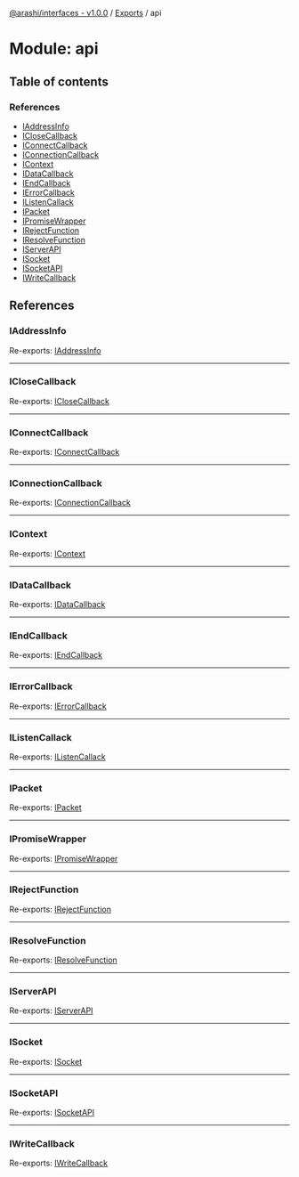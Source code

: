 [@arashi/interfaces - v1.0.0](../README.md) / [Exports](../modules.md) / api

# Module: api

## Table of contents

### References

- [IAddressInfo](api.md#iaddressinfo)
- [ICloseCallback](api.md#iclosecallback)
- [IConnectCallback](api.md#iconnectcallback)
- [IConnectionCallback](api.md#iconnectioncallback)
- [IContext](api.md#icontext)
- [IDataCallback](api.md#idatacallback)
- [IEndCallback](api.md#iendcallback)
- [IErrorCallback](api.md#ierrorcallback)
- [IListenCallack](api.md#ilistencallack)
- [IPacket](api.md#ipacket)
- [IPromiseWrapper](api.md#ipromisewrapper)
- [IRejectFunction](api.md#irejectfunction)
- [IResolveFunction](api.md#iresolvefunction)
- [IServerAPI](api.md#iserverapi)
- [ISocket](api.md#isocket)
- [ISocketAPI](api.md#isocketapi)
- [IWriteCallback](api.md#iwritecallback)

## References

### IAddressInfo

Re-exports: [IAddressInfo](IServerAPI.md#iaddressinfo)

___

### ICloseCallback

Re-exports: [ICloseCallback](ICloseCallback.md#iclosecallback)

___

### IConnectCallback

Re-exports: [IConnectCallback](ISocketAPI.md#iconnectcallback)

___

### IConnectionCallback

Re-exports: [IConnectionCallback](IServerAPI.md#iconnectioncallback)

___

### IContext

Re-exports: [IContext](../interfaces/IContext.IContext-1.md)

___

### IDataCallback

Re-exports: [IDataCallback](ISocketAPI.md#idatacallback)

___

### IEndCallback

Re-exports: [IEndCallback](ISocketAPI.md#iendcallback)

___

### IErrorCallback

Re-exports: [IErrorCallback](ISocketAPI.md#ierrorcallback)

___

### IListenCallack

Re-exports: [IListenCallack](IServerAPI.md#ilistencallack)

___

### IPacket

Re-exports: [IPacket](../interfaces/IPacket.IPacket-1.md)

___

### IPromiseWrapper

Re-exports: [IPromiseWrapper](../interfaces/IPromiseWrapper.IPromiseWrapper-1.md)

___

### IRejectFunction

Re-exports: [IRejectFunction](IPromiseWrapper.md#irejectfunction)

___

### IResolveFunction

Re-exports: [IResolveFunction](IPromiseWrapper.md#iresolvefunction)

___

### IServerAPI

Re-exports: [IServerAPI](../interfaces/IServerAPI.IServerAPI-1.md)

___

### ISocket

Re-exports: [ISocket](../interfaces/ISocket.ISocket-1.md)

___

### ISocketAPI

Re-exports: [ISocketAPI](../interfaces/ISocketAPI.ISocketAPI-1.md)

___

### IWriteCallback

Re-exports: [IWriteCallback](ISocketAPI.md#iwritecallback)
